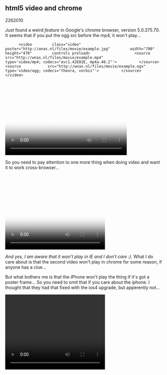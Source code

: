 <article><h2>html5 video and chrome</h2><time><span class="day">22</span><span class="month">6</span><span class="year">2010</span></time><script src="http://html5media.googlecode.com/svn/trunk/src/html5media.min.js"></script><p>Just found a weird <em>feature</em> in Google's chrome browser, version 5.0.375.70. It seems that if you put the ogg src before the mp4, it won't play...</p><pre><code>      &lt;video         class="video"         poster="http://wnas.nl/files/movie/example.jpg"         width="780"         height="470"         controls preload&gt;                    &lt;source             src="http://wnas.nl/files/movie/example.mp4"             type='video/mp4; codecs="avc1.42E01E, mp4a.40.2"'&gt;          &lt;/source&gt;		&lt;source            src="http://wnas.nl/files/movie/example.ogv"            type='video/ogg; codecs="theora, vorbis"'&gt;          &lt;/source&gt;    &lt;/video&gt;  </code></pre><video id="essent" width="390" height="235" preload="" controls="" poster="http://static.essent.nl/media/video/pre_loader.gif" class="video">						<source type="video/mp4; codecs=&quot;avc1.42E01E, mp4a.40.2&quot;" src="http://static.essent.nl/media/video/mijn_essent_promo/mijn-essent.mp4"></source>    						<source type="video/ogg; codecs=&quot;theora, vorbis&quot;" src="http://static.essent.nl/media/video/mijn_essent_promo/mijn-essent.ogv"></source>						    						</video><p>So you need to pay attention to one more thing when doing video and want it to work cross-browser...</p><video id="wilfredsmoking" width="320" height="240" preload="" controls="" poster="http://wnas.nl/files/movie/example.jpg" class="video"><source type="video/mp4; codecs=&quot;avc1.42E01E, mp4a.40.2&quot;" src="http://wnas.nl/files/movie/example.mp4"></source><source type="video/ogg; codecs=&quot;theora, vorbis&quot;" src="http://wnas.nl/files/movie/example.ogv"></source></video><p><em>And yes, I am aware that it won't play in IE and I don't care :).</em> What I do care about is that the second video won't play in chrome for some reason, if anyone has a clue...</p><p>But what bothers me is that the iPhone won't play the thing if it's got a poster frame... So you need to omit that if you care about the iphone. I thought that they had that fixed with the ios4 upgrade, but apperently not...</p><video width="320" height="240" preload="" controls=""  class="video">						   						    <source type="video/mp4; codecs=&quot;avc1.42E01E, mp4a.40.2&quot;" src="http://wnas.nl/files/movie/example.mp4"> <source type="video/ogg; codecs=&quot;theora, vorbis&quot;" src="http://wnas.nl/files/movie/example.ogv"></source></source>						</video></article>